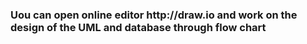 <h3>Uou can open online editor http://draw.io and work on the design of the UML and database through flow chart</h3>
